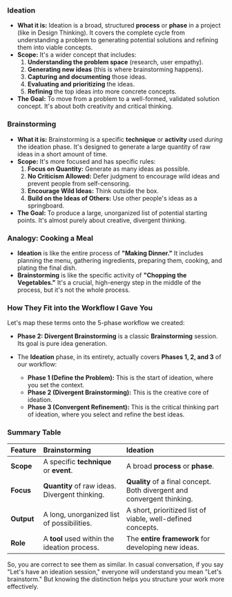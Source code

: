 

### Ideation

*   **What it is:** Ideation is a broad, structured **process** or **phase** in a project (like in Design Thinking). It covers the complete cycle from understanding a problem to generating potential solutions and refining them into viable concepts.
*   **Scope:** It's a wider concept that includes:
    1.  **Understanding the problem space** (research, user empathy).
    2.  **Generating new ideas** (this is where brainstorming happens).
    3.  **Capturing and documenting** those ideas.
    4.  **Evaluating and prioritizing** the ideas.
    5.  **Refining** the top ideas into more concrete concepts.
*   **The Goal:** To move from a problem to a well-formed, validated solution concept. It's about both creativity and critical thinking.

### Brainstorming

*   **What it is:** Brainstorming is a specific **technique** or **activity** used *during* the ideation phase. It's designed to generate a large quantity of raw ideas in a short amount of time.
*   **Scope:** It's more focused and has specific rules:
    1.  **Focus on Quantity:** Generate as many ideas as possible.
    2.  **No Criticism Allowed:** Defer judgment to encourage wild ideas and prevent people from self-censoring.
    3.  **Encourage Wild Ideas:** Think outside the box.
    4.  **Build on the Ideas of Others:** Use other people's ideas as a springboard.
*   **The Goal:** To produce a large, unorganized list of potential starting points. It's almost purely about creative, divergent thinking.

### Analogy: Cooking a Meal

*   **Ideation** is like the entire process of **"Making Dinner."** It includes planning the menu, gathering ingredients, preparing them, cooking, and plating the final dish.
*   **Brainstorming** is like the specific activity of **"Chopping the Vegetables."** It's a crucial, high-energy step in the middle of the process, but it's not the whole process.

### How They Fit into the Workflow I Gave You

Let's map these terms onto the 5-phase workflow we created:

*   **Phase 2: Divergent Brainstorming** is a classic **Brainstorming** session. Its goal is pure idea generation.

*   The **Ideation** phase, in its entirety, actually covers **Phases 1, 2, and 3** of our workflow:
    *   **Phase 1 (Define the Problem):** This is the start of ideation, where you set the context.
    *   **Phase 2 (Divergent Brainstorming):** This is the creative core of ideation.
    *   **Phase 3 (Convergent Refinement):** This is the critical thinking part of ideation, where you select and refine the best ideas.

### Summary Table

| Feature | Brainstorming | Ideation |
| :--- | :--- | :--- |
| **Scope** | A specific **technique** or **event**. | A broad **process** or **phase**. |
| **Focus** | **Quantity** of raw ideas. Divergent thinking. | **Quality** of a final concept. Both divergent and convergent thinking. |
| **Output** | A long, unorganized list of possibilities. | A short, prioritized list of viable, well-defined concepts. |
| **Role** | A **tool** used within the ideation process. | The **entire framework** for developing new ideas. |

So, you are correct to see them as similar. In casual conversation, if you say "Let's have an ideation session," everyone will understand you mean "Let's brainstorm." But knowing the distinction helps you structure your work more effectively.